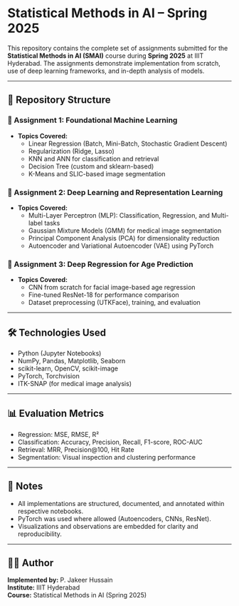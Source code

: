 # Statistical Methods in AI – Spring 2025

This repository contains the complete set of assignments submitted for the **Statistical Methods in AI (SMAI)** course during **Spring 2025** at IIIT Hyderabad. The assignments demonstrate implementation from scratch, use of deep learning frameworks, and in-depth analysis of models.

---

## 📁 Repository Structure

### 🔹 Assignment 1: Foundational Machine Learning
- **Topics Covered:**
  - Linear Regression (Batch, Mini-Batch, Stochastic Gradient Descent)
  - Regularization (Ridge, Lasso)
  - KNN and ANN for classification and retrieval
  - Decision Tree (custom and sklearn-based)
  - K-Means and SLIC-based image segmentation

### 🔹 Assignment 2: Deep Learning and Representation Learning
- **Topics Covered:**
  - Multi-Layer Perceptron (MLP): Classification, Regression, and Multi-label tasks
  - Gaussian Mixture Models (GMM) for medical image segmentation
  - Principal Component Analysis (PCA) for dimensionality reduction
  - Autoencoder and Variational Autoencoder (VAE) using PyTorch

### 🔹 Assignment 3: Deep Regression for Age Prediction
- **Topics Covered:**
  - CNN from scratch for facial image-based age regression
  - Fine-tuned ResNet-18 for performance comparison
  - Dataset preprocessing (UTKFace), training, and evaluation

---

## 🛠️ Technologies Used
- Python (Jupyter Notebooks)
- NumPy, Pandas, Matplotlib, Seaborn
- scikit-learn, OpenCV, scikit-image
- PyTorch, Torchvision
- ITK-SNAP (for medical image analysis)

---

## 📊 Evaluation Metrics
- Regression: MSE, RMSE, R²
- Classification: Accuracy, Precision, Recall, F1-score, ROC-AUC
- Retrieval: MRR, Precision@100, Hit Rate
- Segmentation: Visual inspection and clustering performance

---

## 📌 Notes
- All implementations are structured, documented, and annotated within respective notebooks.
- PyTorch was used where allowed (Autoencoders, CNNs, ResNet).
- Visualizations and observations are embedded for clarity and reproducibility.

---

## 👨‍💻 Author

**Implemented by:** P. Jakeer Hussain  
**Institute:** IIIT Hyderabad  
**Course:** Statistical Methods in AI (Spring 2025)
